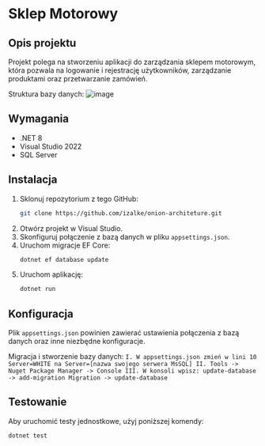 # Sklep Motorowy

## Opis projektu
Projekt polega na stworzeniu aplikacji do zarządzania sklepem motorowym, która pozwala na logowanie i rejestrację użytkowników, zarządzanie produktami oraz przetwarzanie zamówień.

Struktura bazy danych:
![image](https://github.com/izalke/onion-architeture/assets/104392855/7368536e-88ea-4cf9-affa-d540aea14b60)

    
## Wymagania
- .NET 8
- Visual Studio 2022
- SQL Server

## Instalacja
1. Sklonuj repozytorium z tego GitHub:
    ```bash
    git clone https://github.com/izalke/onion-architeture.git
    ```
2. Otwórz projekt w Visual Studio.
3. Skonfiguruj połączenie z bazą danych w pliku `appsettings.json`.
4. Uruchom migracje EF Core:
    ```bash
    dotnet ef database update
    ```
5. Uruchom aplikację:
    ```bash
    dotnet run
    ```

## Konfiguracja
Plik `appsettings.json` powinien zawierać ustawienia połączenia z bazą danych oraz inne niezbędne konfiguracje.

Migracja i stworzenie bazy danych:
    ```
    I. W appsettings.json zmień w lini 10 Server=WHITE na Server=[nazwa swojego serwera MsSQL]
    II. Tools -> Nuget Package Manager -> Console
    III. W konsoli wpisz: update-database -> add-migration Migration -> update-database
    ```


## Testowanie
Aby uruchomić testy jednostkowe, użyj poniższej komendy:
```bash
dotnet test

